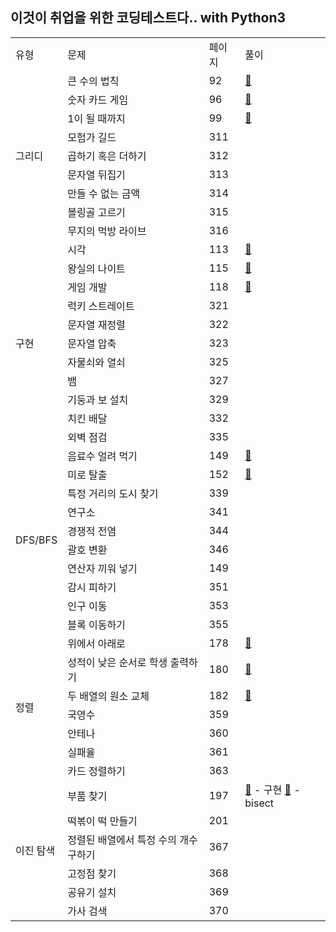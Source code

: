 ## 이것이 취업을 위한 코딩테스트다.. with Python3
<div align="center">
    <table>
        <tr>
            <td>유형</td>
            <td>문제</td>
            <td>페이지</td>
            <td>풀이</td>
        </tr>
        <tr>
            <td rowspan="9">그리디</td>
            <td>큰 수의 법칙</td>
            <td>92</td>
            <td><a href="https://github.com/sieukim/algorithms-python/blob/master/[1] Greedy/ex01.py">🔗</a></td>
        </tr>
        <tr>
            <td>숫자 카드 게임</td>
            <td>96</td>
            <td><a href="https://github.com/sieukim/algorithms-python/blob/master/[1] Greedy/ex02.py">🔗</a></td>
        </tr>
        <tr>
            <td>1이 될 때까지</td>
            <td>99</td>
            <td><a href="https://github.com/sieukim/algorithms-python/blob/master/[1] Greedy/ex03.py">🔗</a></td>
        </tr>
        <tr>
            <td>모험가 길드</td>
            <td>311</td>
            <td></td>
        </tr>
        <tr>
            <td>곱하기 혹은 더하기</td>
            <td>312</td>
            <td></td>
        </tr>
        <tr>
            <td>문자열 뒤집기</td>
            <td>313</td>
            <td></td>
        </tr>
        <tr>
            <td>만들 수 없는 금액</td>
            <td>314</td>
            <td></td>
        </tr>
        <tr>
            <td>볼링골 고르기</td>
            <td>315</td>
            <td></td>
        </tr>
        <tr>
            <td>무지의 먹방 라이브</td>
            <td>316</td>
            <td></td>
        </tr>
        <tr>
            <td rowspan="11">구현</td>
            <td>시각</td>
            <td>113</td>
            <td><a href="https://github.com/sieukim/algorithms-python/blob/master/[2] Implement/ex01.py">🔗</a></td>
        </tr>
        <tr>
            <td>왕실의 나이트</td>
            <td>115</td>
            <td><a href="https://github.com/sieukim/algorithms-python/blob/master/[2] Implement/ex02.py">🔗</a></td>
        </tr>
        <tr>
            <td>게임 개발</td>
            <td>118</td>
            <td><a href="https://github.com/sieukim/algorithms-python/blob/master/[2] Implement/ex03.py">🔗</a></td>
        </tr>
        <tr>
            <td>럭키 스트레이트</td>
            <td>321</td>
            <td></td>
        </tr>
        <tr>
            <td>문자열 재정렬</td>
            <td>322</td>
            <td></td>
        </tr>
        <tr>
            <td>문자열 압축</td>
            <td>323</td>
            <td></td>
        </tr>
        <tr>
            <td>자물쇠와 열쇠</td>
            <td>325</td>
            <td></td>
        </tr>
        <tr>
            <td>뱀</td>
            <td>327</td>
            <td></td>
        </tr>
        <tr>
            <td>기둥과 보 설치</td>
            <td>329</td>
            <td></td>
        </tr>
        <tr>
            <td>치킨 배달</td>
            <td>332</td>
            <td></td>
        </tr>
       <tr>
            <td>외벽 점검</td>
            <td>335</td>
            <td></td>
        </tr>
        <tr>
            <td rowspan="10">DFS/BFS</td>
            <td>음료수 얼려 먹기</td>
            <td>149</td>
            <td><a href="https://github.com/sieukim/algorithms-python/blob/master/[3] DFS&BFS/ex01.py">🔗</a></td>
        </tr>
        <tr>
            <td>미로 탈출</td>
            <td>152</td>
            <td><a href="https://github.com/sieukim/algorithms-python/blob/master/[3] DFS&BFS/ex02.py">🔗</a></td>
        </tr>
        <tr>
            <td>특정 거리의 도시 찾기</td>
            <td>339</td>
            <td></td>
        </tr>
        <tr>
            <td>연구소</td>
            <td>341</td>
            <td></td>
        </tr>
        <tr>
            <td>경쟁적 전염</td>
            <td>344</td>
            <td></td>
        </tr>
        <tr>
            <td>괄호 변환</td>
            <td>346</td>
            <td></td>
        </tr>
        <tr>
            <td>연산자 끼워 넣기</td>
            <td>149</td>
            <td></td>
        </tr>
        <tr>
            <td>감시 피하기</td>
            <td>351</td>
            <td></td>
        </tr>
        <tr>
            <td>인구 이동</td>
            <td>353</td>
            <td></td>
        </tr>
        <tr>
            <td>블록 이동하기</td>
            <td>355</td>
            <td></td>
        </tr>
        <tr>
            <td rowspan="7">정렬</td>
            <td>위에서 아래로</td>
            <td>178</td>
            <td><a href="https://github.com/sieukim/algorithms-python/blob/master/[4] Sort/ex01.py">🔗</a></td>
        </tr>
        <tr>
            <td>성적이 낮은 순서로 학생 출력하기</td>
            <td>180</td>
            <td><a href="https://github.com/sieukim/algorithms-python/blob/master/[4] Sort/ex02.py">🔗</a></td>
        </tr>
        <tr>
            <td>두 배열의 원소 교체</td>
            <td>182</td>
            <td><a href="https://github.com/sieukim/algorithms-python/blob/master/[4] Sort/ex03.py">🔗</a></td>
        </tr>
        <tr>
            <td>국영수</td>
            <td>359</td>
            <td></td>
        </tr>
        <tr>
            <td>안테나</td>
            <td>360</td>
            <td></td>
        </tr>
        <tr>
            <td>실패율</td>
            <td>361</td>
            <td></td>
        </tr>
        <tr>
            <td>카드 정렬하기</td>
            <td>363</td>
            <td></td>
        </tr>
        <tr>
            <td rowspan="6">이진 탐색</td>
            <td>부품 찾기</td>
            <td>197</td>
            <td>
                <a href="https://github.com/sieukim/algorithms-python/blob/master/[5] Binary Search/ex01.py">🔗</a> - 구현
                <a href="https://github.com/sieukim/algorithms-python/blob/master/[5] Binary Search/ex01-bisect.py">🔗</a> - bisect
            </td>
        </tr>
        <tr>
            <td>떡볶이 떡 만들기</td>
            <td>201</td>
            <td></td>
        </tr>
        <tr>
            <td>정렬된 배열에서 특정 수의 개수 구하기</td>
            <td>367</td>
            <td></td>
        </tr>
        <tr>
            <td>고정점 찾기</td>
            <td>368</td>
            <td></td>
        </tr>
        <tr>
            <td>공유기 설치</td>
            <td>369</td>
            <td></td>
        </tr>
        <tr>
            <td>가사 검색</td>
            <td>370</td>
            <td></td>
        </tr>
    </table>
</div>